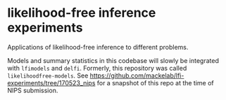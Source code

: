 # likelihood-free inference experiments

Applications of likelihood-free inference to different problems. 

Models and summary statistics in this codebase will slowly be integrated with `lfimodels` and `delfi`. Formerly, this repository was called `likelihoodfree-models`. See https://github.com/mackelab/lfi-experiments/tree/170523_nips for a snapshot of this repo at the time of NIPS submission.
